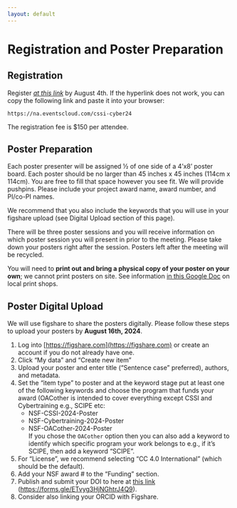 ```yaml
---
layout: default
---
```


# Registration and Poster Preparation

## Registration

Register [*at this link*](https://na.eventscloud.com/cssi-cyber24) by August 4th. If the
hyperlink does not work, you can copy the following link and paste it into your browser:

```
https://na.eventscloud.com/cssi-cyber24
```

The registration fee is $150 per attendee.


## Poster Preparation

Each poster presenter will be assigned ½ of one side of a 4’x8’ poster board.
Each poster should be no larger than 45 inches x 45 inches (114cm x 114cm).  You
are free to fill that space however you see fit.  We will provide pushpins.
Please include your project award name, award number, and PI/co-PI names.

We recommend that you also include the keywords that you will use in your
figshare upload (see Digital Upload section of this page).

There will be three poster sessions and you will receive information on which
poster session you will present in prior to the meeting.  Please take down your
posters right after the session.  Posters left after the meeting will be
recycled.

You will need to **print out and bring a physical copy of your poster on your own**;
we cannot print posters on site.  See information [in this Google
Doc](https://docs.google.com/document/d/1GDlkDHaMHVm3T4Vci8aIdv8AfmZ5UcDprjHLYObLCr0/edit?usp=sharing)
on local print shops.

## Poster Digital Upload

We will use figshare to share the posters digitally.  Please follow these steps
to upload your posters by **August 16th, 2024**.


1. Log into [https://figshare.com](https://figshare.com) or create an account if you do not already have one.
2. Click “My data” and “Create new item”
3. Upload your poster and enter title (“Sentence case” preferred), authors, and metadata.
4. Set the “item type” to poster and at the keyword stage put at least one of
   the following keywords and choose the program that funds your award (OACother
   is intended to cover everything except CSSI and Cybertraining e.g., SCIPE
   etc:
   - NSF-CSSI-2024-Poster
   - NSF-Cybertraining-2024-Poster
   - NSF-OACother-2024-Poster
<br>If you chose the `OACother` option then you can also add a keyword
to identify which specific program your work belongs to e.g., if it’s SCIPE,
then add a keyword “SCIPE”.
5. For “License”, we recommend selecting “CC 4.0 International” (which should be the default).
6. Add your NSF award # to the “Funding” section.
7. Publish and submit your DOI to here at [this link](https://forms.gle/ETvyg3HjNGhtrJ4Q9) (https://forms.gle/ETvyg3HjNGhtrJ4Q9).
8. Consider also linking your ORCID with Figshare.
